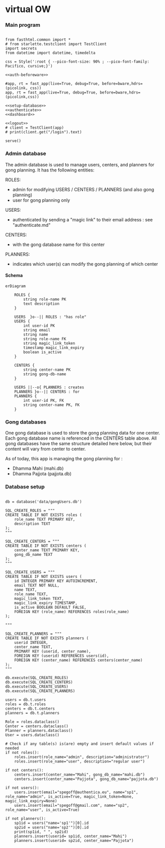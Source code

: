 # virtual OW

### Main program

``` {.python file=src\gongUsers.py}

from fasthtml.common import *
# from starlette.testclient import TestClient
import secrets
from datetime import datetime, timedelta

css = Style(':root { --pico-font-size: 90% ; --pico-font-family: Pacifico, cursive;}')

<<auth-beforeware>>

#app, rt = fast_app(live=True, debug=True, before=bware,hdrs=(picolink, css))
app, rt = fast_app(live=True, debug=True, before=bware,hdrs=(picolink,css))

<<setup-database>>
<<authenticate>>
<<dashboard>>

<<logout>>
# client = TestClient(app)
# print(client.get("/login").text)

serve()
```

### Admin database

The admin database is used to manage users, centers, and planners for gong planning. It has the following entities:

ROLES:
- admin for modifying USERS / CENTERS / PLANNERS (and also gong planning) 
- user for gong planning only

USERS:
- authenticated by sending a "magic link" to their email address : see "authenticate.md"

CENTERS:
- with the gong database name for this center

PLANNERS:
- indicates which user(s) can modify the gong planning of which center 

#### Schema

```mermaid
erDiagram

    ROLES {
        string role-name PK
        text description
    }

    USERS  }o--|| ROLES : "has role"
    USERS {
        int user-id PK
        string email
        string name
        string role-name FK
        string magic_link_token
        timestamp magic_link_expiry
        boolean is_active
    }

    CENTERS {
        string center-name PK
        string gong-db-name
    }

    USERS ||--o{ PLANNERS : creates
    PLANNERS }o--|| CENTERS : for
    PLANNERS {
        int user-id PK, FK
        string center-name PK, FK
    }
```

### Gong databases

One gong database is used to store the gong planning data for one center. Each gong database name is referenced in the CENTERS table above.
All gong databases have the same structure detailed here below, but their content will vary from center to center.

As of today, this app is managing the gong planning for :
- Dhamma Mahi (mahi.db)
- Dhamma Pajjota (pajjota.db)



### Database setup

``` {.python #setup-database}

db = database('data/gongUsers.db')

SQL_CREATE_ROLES = """
CREATE TABLE IF NOT EXISTS roles (
    role_name TEXT PRIMARY KEY,
    description TEXT
);
"""

SQL_CREATE_CENTERS = """
CREATE TABLE IF NOT EXISTS centers (
    center_name TEXT PRIMARY KEY,
    gong_db_name TEXT
);
"""

SQL_CREATE_USERS = """
CREATE TABLE IF NOT EXISTS users (
    id INTEGER PRIMARY KEY AUTOINCREMENT,
    email TEXT NOT NULL,
    name TEXT,
    role_name TEXT,
    magic_link_token TEXT,
    magic_link_expiry TIMESTAMP,
    is_active BOOLEAN DEFAULT FALSE,
    FOREIGN KEY (role_name) REFERENCES roles(role_name)
);

"""

SQL_CREATE_PLANNERS = """
CREATE TABLE IF NOT EXISTS planners (
    userid INTEGER,
    center_name TEXT,
    PRIMARY KEY (userid, center_name),
    FOREIGN KEY (userid) REFERENCES users(id),
    FOREIGN KEY (center_name) REFERENCES centers(center_name)
);
"""

db.execute(SQL_CREATE_ROLES)
db.execute(SQL_CREATE_CENTERS)
db.execute(SQL_CREATE_USERS)
db.execute(SQL_CREATE_PLANNERS)

users = db.t.users
roles = db.t.roles
centers = db.t.centers
planners = db.t.planners

Role = roles.dataclass()
Center = centers.dataclass()
Planner = planners.dataclass()
User = users.dataclass()

# Check if any table(s) is(are) empty and insert default values if needed
if not roles():
    roles.insert(role_name="admin", description="administrator")
    roles.insert(role_name="user", description="regular user")

if not centers():
    centers.insert(center_name="Mahi", gong_db_name="mahi.db")
    centers.insert(center_name="Pajjota", gong_db_name="pajjota.db")

if not users():
    users.insert(email="spegoff@authentica.eu", name="sp1", role_name="admin", is_active=True, magic_link_token=None, magic_link_expiry=None)
    users.insert(email="spegoff@gmail.com", name="sp2", role_name="user", is_active=True)

if not planners():
    sp1id = users("name='sp1'")[0].id
    sp2id = users("name='sp2'")[0].id
    print(sp1id, " ", sp2id)
    planners.insert(userid= sp1id, center_name="Mahi")
    planners.insert(userid= sp2id, center_name="Pajjota")
```
